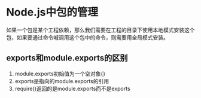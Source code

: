 # Node.js中包的管理 #
如果一个包是某个工程依赖，那么我们需要在工程的目录下使用本地模式安装这个包，如果要通过命令喊调用这个包中的命令，则需要用全局模式安装。

## exports和module.exports的区别 ##
1. module.exports初始值为一个空对象{}
2. exports是指向的module.exports的引用
3. require()返回的是module.exports而不是exports